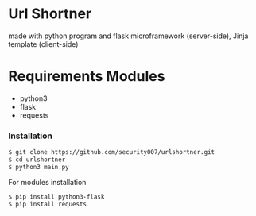 # Url Shortner

made with python program and  flask microframework (server-side), Jinja template (client-side)
# Requirements Modules

  - python3
  - flask
  - requests

### Installation

```sh
$ git clone https://github.com/security007/urlshortner.git
$ cd urlshortner
$ python3 main.py
```

For modules installation

```sh
$ pip install python3-flask
$ pip install requests
```
